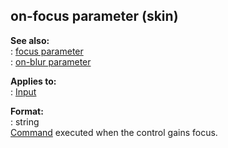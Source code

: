 ## on-focus parameter (skin)    
**See also:**    
:   [focus parameter](/%7Bskin%7D/param/focus)    
:   [on-blur parameter](/%7Bskin%7D/param/on-blur)    
<!-- -->    
**Applies to:**    
:   [Input](/%7Bskin%7D/control/input)    
<!-- -->    
**Format:**    
:   string    
[Command](/%7Bskin%7D/commands) executed when the control gains focus.  